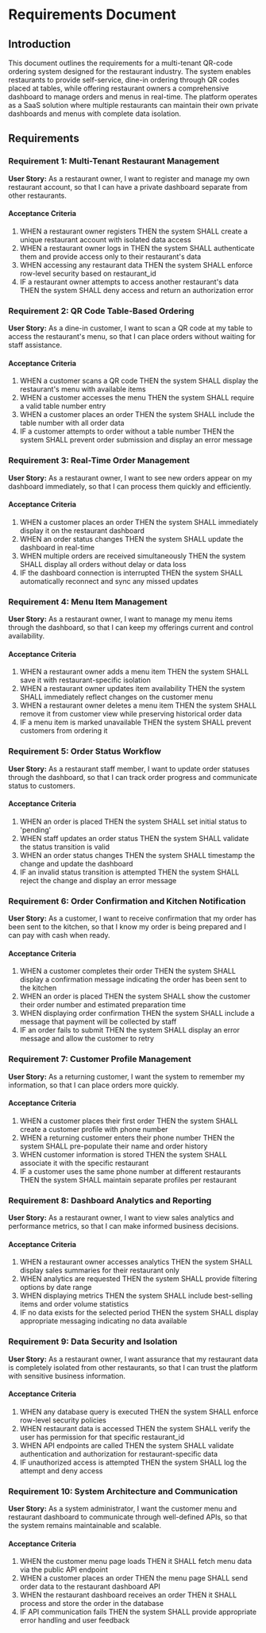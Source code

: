 # Requirements Document

## Introduction

This document outlines the requirements for a multi-tenant QR-code ordering system designed for the restaurant industry. The system enables restaurants to provide self-service, dine-in ordering through QR codes placed at tables, while offering restaurant owners a comprehensive dashboard to manage orders and menus in real-time. The platform operates as a SaaS solution where multiple restaurants can maintain their own private dashboards and menus with complete data isolation.

## Requirements

### Requirement 1: Multi-Tenant Restaurant Management

**User Story:** As a restaurant owner, I want to register and manage my own restaurant account, so that I can have a private dashboard separate from other restaurants.

#### Acceptance Criteria

1. WHEN a restaurant owner registers THEN the system SHALL create a unique restaurant account with isolated data access
2. WHEN a restaurant owner logs in THEN the system SHALL authenticate them and provide access only to their restaurant's data
3. WHEN accessing any restaurant data THEN the system SHALL enforce row-level security based on restaurant_id
4. IF a restaurant owner attempts to access another restaurant's data THEN the system SHALL deny access and return an authorization error

### Requirement 2: QR Code Table-Based Ordering

**User Story:** As a dine-in customer, I want to scan a QR code at my table to access the restaurant's menu, so that I can place orders without waiting for staff assistance.

#### Acceptance Criteria

1. WHEN a customer scans a QR code THEN the system SHALL display the restaurant's menu with available items
2. WHEN a customer accesses the menu THEN the system SHALL require a valid table number entry
3. WHEN a customer places an order THEN the system SHALL include the table number with all order data
4. IF a customer attempts to order without a table number THEN the system SHALL prevent order submission and display an error message

### Requirement 3: Real-Time Order Management

**User Story:** As a restaurant owner, I want to see new orders appear on my dashboard immediately, so that I can process them quickly and efficiently.

#### Acceptance Criteria

1. WHEN a customer places an order THEN the system SHALL immediately display it on the restaurant dashboard
2. WHEN an order status changes THEN the system SHALL update the dashboard in real-time
3. WHEN multiple orders are received simultaneously THEN the system SHALL display all orders without delay or data loss
4. IF the dashboard connection is interrupted THEN the system SHALL automatically reconnect and sync any missed updates

### Requirement 4: Menu Item Management

**User Story:** As a restaurant owner, I want to manage my menu items through the dashboard, so that I can keep my offerings current and control availability.

#### Acceptance Criteria

1. WHEN a restaurant owner adds a menu item THEN the system SHALL save it with restaurant-specific isolation
2. WHEN a restaurant owner updates item availability THEN the system SHALL immediately reflect changes on the customer menu
3. WHEN a restaurant owner deletes a menu item THEN the system SHALL remove it from customer view while preserving historical order data
4. IF a menu item is marked unavailable THEN the system SHALL prevent customers from ordering it

### Requirement 5: Order Status Workflow

**User Story:** As a restaurant staff member, I want to update order statuses through the dashboard, so that I can track order progress and communicate status to customers.

#### Acceptance Criteria

1. WHEN an order is placed THEN the system SHALL set initial status to 'pending'
2. WHEN staff updates an order status THEN the system SHALL validate the status transition is valid
3. WHEN an order status changes THEN the system SHALL timestamp the change and update the dashboard
4. IF an invalid status transition is attempted THEN the system SHALL reject the change and display an error message

### Requirement 6: Order Confirmation and Kitchen Notification

**User Story:** As a customer, I want to receive confirmation that my order has been sent to the kitchen, so that I know my order is being prepared and I can pay with cash when ready.

#### Acceptance Criteria

1. WHEN a customer completes their order THEN the system SHALL display a confirmation message indicating the order has been sent to the kitchen
2. WHEN an order is placed THEN the system SHALL show the customer their order number and estimated preparation time
3. WHEN displaying order confirmation THEN the system SHALL include a message that payment will be collected by staff
4. IF an order fails to submit THEN the system SHALL display an error message and allow the customer to retry

### Requirement 7: Customer Profile Management

**User Story:** As a returning customer, I want the system to remember my information, so that I can place orders more quickly.

#### Acceptance Criteria

1. WHEN a customer places their first order THEN the system SHALL create a customer profile with phone number
2. WHEN a returning customer enters their phone number THEN the system SHALL pre-populate their name and order history
3. WHEN customer information is stored THEN the system SHALL associate it with the specific restaurant
4. IF a customer uses the same phone number at different restaurants THEN the system SHALL maintain separate profiles per restaurant

### Requirement 8: Dashboard Analytics and Reporting

**User Story:** As a restaurant owner, I want to view sales analytics and performance metrics, so that I can make informed business decisions.

#### Acceptance Criteria

1. WHEN a restaurant owner accesses analytics THEN the system SHALL display sales summaries for their restaurant only
2. WHEN analytics are requested THEN the system SHALL provide filtering options by date range
3. WHEN displaying metrics THEN the system SHALL include best-selling items and order volume statistics
4. IF no data exists for the selected period THEN the system SHALL display appropriate messaging indicating no data available

### Requirement 9: Data Security and Isolation

**User Story:** As a restaurant owner, I want assurance that my restaurant data is completely isolated from other restaurants, so that I can trust the platform with sensitive business information.

#### Acceptance Criteria

1. WHEN any database query is executed THEN the system SHALL enforce row-level security policies
2. WHEN restaurant data is accessed THEN the system SHALL verify the user has permission for that specific restaurant_id
3. WHEN API endpoints are called THEN the system SHALL validate authentication and authorization for restaurant-specific data
4. IF unauthorized access is attempted THEN the system SHALL log the attempt and deny access

### Requirement 10: System Architecture and Communication

**User Story:** As a system administrator, I want the customer menu and restaurant dashboard to communicate through well-defined APIs, so that the system remains maintainable and scalable.

#### Acceptance Criteria

1. WHEN the customer menu page loads THEN it SHALL fetch menu data via the public API endpoint
2. WHEN a customer places an order THEN the menu page SHALL send order data to the restaurant dashboard API
3. WHEN the restaurant dashboard receives an order THEN it SHALL process and store the order in the database
4. IF API communication fails THEN the system SHALL provide appropriate error handling and user feedback